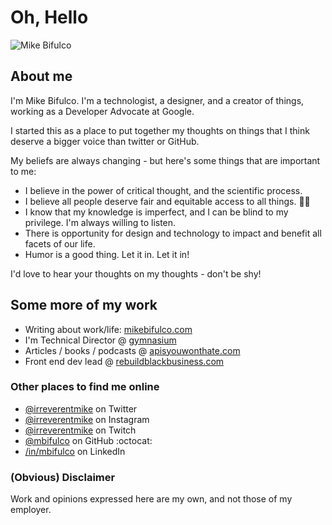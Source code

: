 # Oh, Hello

![Mike Bifulco](https://github.com/mbifulco/mbifulco/blob/master/banner.jpeg?raw=true)

## About me

I'm Mike Bifulco. I'm a technologist, a designer, and a creator of things, working as a Developer Advocate at Google.

I started this as a place to put together my thoughts on things that I think deserve a bigger voice than twitter or GitHub.

My beliefs are always changing - but here's some things that are important to me:

- I believe in the power of critical thought, and the scientific process.
- I believe all people deserve fair and equitable access to all things. 🏳️‍🌈
- I know that my knowledge is imperfect, and I can be blind to my privilege. I'm always willing to listen.
- There is opportunity for design and technology to impact and benefit all facets of our life.
- Humor is a good thing. Let it in. Let it in!

I'd love to hear your thoughts on my thoughts - don't be shy!

## Some more of my work

- Writing about work/life: [mikebifulco.com](https://mikebifulco.com)
- I'm Technical Director @ [gymnasium](https://thegymnasium.com)
- Articles / books / podcasts @ [apisyouwonthate.com](https://apisyouwonthate.com)
- Front end dev lead @ [rebuildblackbusiness.com](https://rebuildblackbusiness.com)

### Other places to find me online

- [@irreverentmike](http://twitter.com/irreverentmike) on Twitter
- [@irreverentmike](http://instagram.com/irreverentmike) on Instagram
- [@irreverentmike](https://www.twitch.tv/irreverentmike) on Twitch
- [@mbifulco](https://github.com/mbifulco) on GitHub :octocat:
- [/in/mbifulco](https://linkedin.com/in/mbifulco) on LinkedIn

### (Obvious) Disclaimer

Work and opinions expressed here are my own, and not those of my employer.

